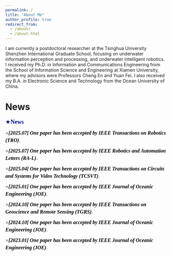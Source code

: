 ```yaml
---
permalink: /
title: "About Me"
author_profile: true
redirect_from: 
  - /about/
  - /about.html
---
```


I am currently a postdoctoral researcher at the Tsinghua University Shenzhen International Graduate School, focusing on underwater information perception and processing, and underwater intelligent robotics. I received my Ph.D. in Information and Communications Engineering from the School of Information Science and Engineering at Xiamen University, where my advisors were Professors Cheng En and Yuan Fei. I also received my B.A. in Electronic Science and Technology from the Ocean University of China.


News
======
<font face="Times New Roman" id="education" color=\#00008B size=4> ★**News**</font> 

:star:***<font face="Times New Roman" color=black size=3>[2025.07] One paper has been accepted by IEEE Transactions on Robotics (TRO)***</font>.

:star:***<font face="Times New Roman" color=black size=3>[2025.07] One paper has been accepted by IEEE Robotics and Automation Letters (RA-L)***</font>.

:star:***<font face="Times New Roman" color=black size=3>[2025.04] One paper has been accepted by IEEE Transactions on Circuits and Systems for Video Technology (TCSVT)***</font>.

:star:***<font face="Times New Roman" color=black size=3>[2025.01] One paper has been accepted by IEEE Journal of Oceanic Engineering (JOE)***</font>.

:star:***<font face="Times New Roman" color=black size=3>[2024.10] One paper has been accepted by IEEE Transactions on Geoscience and Remote Sensing (TGRS)***</font>.

:star:***<font face="Times New Roman" color=black size=3>[2024.10] One paper has been accepted by IEEE Journal of Oceanic Engineering (JOE)***</font>.

:star:***<font face="Times New Roman" color=black size=3>[2023.01] One paper has been accepted by IEEE Journal of Oceanic Engineering (JOE)***</font>.


